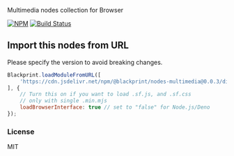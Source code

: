 Multimedia nodes collection for Browser

[![NPM](https://img.shields.io/npm/v/@blackprint/nodes-multimedia.svg)](https://www.npmjs.com/package/@blackprint/nodes-multimedia)
[![Build Status](https://github.com/Blackprint/nodes-multimedia/actions/workflows/build.yml/badge.svg?branch=main)](https://github.com/Blackprint/nodes-multimedia/actions/workflows/build.yml)

## Import this nodes from URL
Please specify the version to avoid breaking changes.

```js
Blackprint.loadModuleFromURL([
	'https://cdn.jsdelivr.net/npm/@blackprint/nodes-multimedia@0.0.3/dist/nodes-multimedia.mjs'
], {
	// Turn this on if you want to load .sf.js, and .sf.css
	// only with single .min.mjs
	loadBrowserInterface: true // set to "false" for Node.js/Deno
});
```

### License
MIT
